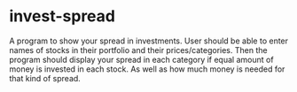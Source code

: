 # invest-spread
A program to show your spread in investments. User should be able to enter names of stocks in their portfolio and their prices/categories. Then the program should display your spread in each category if equal amount of money is invested in each stock. As well as how much money is needed for that kind of spread.
